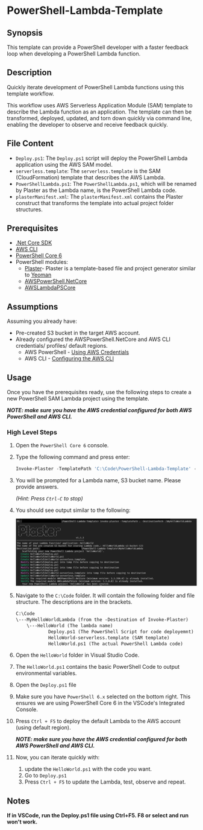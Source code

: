 # PowerShell-Lambda-Template

## Synopsis

This template can provide a PowerShell developer with a faster feedback loop when developing a PowerShell Lambda function.

## Description

Quickly iterate development of PowerShell Lambda functions using this template workflow.

This workflow uses AWS Serverless Application Module (SAM) template to describe the Lambda function as an application. The template can then be transformed, deployed, updated, and torn down quickly via command line, enabling the developer to observe and receive feedback quickly.

## File Content

* `Deploy.ps1`: The `Deploy.ps1` script will deploy the PowerShell Lambda application using the AWS SAM model.
* `serverless.template`: The `serverless.template` is the SAM (CloudFormation) template that describes the AWS Lambda.
* `PowerShellLambda.ps1`: The `PowerShellLambda.ps1`, which will be renamed by Plaster as the Lambda name, is the PowerShell Lambda code.
* `plasterManifest.xml`: The `plasterManifest.xml` contains the Plaster construct that transforms the template into actual project folder structures.

## Prerequisites

* [.Net Core SDK](https://dotnet.microsoft.com/download)
* [AWS CLI](https://docs.aws.amazon.com/cli/latest/userguide/install-windows.html)
* [PowerShell Core 6](https://github.com/PowerShell/PowerShell)
* PowerShell modules:
  * [Plaster](https://github.com/PowerShell/Plaster)- Plaster is a template-based file and project generator similar to [Yeoman](https://yeoman.io/)
  * [AWSPowerShell.NetCore](https://www.powershellgallery.com/packages/AWSPowerShell.NetCore)
  * [AWSLambdaPSCore](https://www.powershellgallery.com/packages/AWSLambdaPSCore)

## Assumptions

Assuming you already have:

* Pre-created S3 bucket in the target AWS account.
* Already configured the AWSPowerShell.NetCore and AWS CLI credentials/ profiles/ default regions.
  * AWS PowerShell - [Using AWS Credentials](https://docs.aws.amazon.com/powershell/latest/userguide/specifying-your-aws-credentials.html)
  * AWS CLI - [Configuring the AWS CLI](https://docs.aws.amazon.com/cli/latest/userguide/cli-chap-configure.html)

## Usage

Once you have the prerequisites ready, use the following steps to create a new PowerShell SAM Lambda project using the template.

***NOTE: make sure you have the AWS credential configured for both AWS PowerShell and AWS CLI.***

### High Level Steps

1. Open the `PowerShell Core 6` console.
2. Type the following command and press enter:
    ``` powershell
    Invoke-Plaster -TemplatePath 'C:\Code\PowerShell-Lambda-Template' -DestinationPath C:\Code\MyHelloWorldLambda
    ```
3. You will be prompted for a Lambda name, S3 bucket name. Please provide answers.

    *(Hint: Press `Ctrl-C` to stop)*
4. You should see output similar to the following:

    ![example](./Content/Example.PNG)
5. Navigate to the `C:\Code` folder. It will contain the following folder and file structure. The descriptions are in the brackets.
    ```
    C:\Code
    \---MyHelloWorldLambda (from the -Destination of Invoke-Plaster)
        \---HelloWorld (The lambda name)
                Deploy.ps1 (The PowerShell Script for code deployemnt)
                HelloWorld-serverless.template (SAM template)
                HelloWorld.ps1 (The actual PowerShell Lambda code)
    ```
6. Open the `HelloWorld` folder in Visual Studio Code.
7. The `HelloWorld.ps1` contains the basic PowerShell Code to output environmental variables.
8. Open the `Deploy.ps1` file
9. Make sure you have `PowerShell 6.x` selected on the bottom right. This ensures we are using PowerShell Core 6 in the VSCode's Integrated Console.
10. Press `Ctrl + F5` to deploy the default Lambda to the AWS account (using default region).

    ***NOTE: make sure you have the AWS credential configured for both AWS PowerShell and AWS CLI.***
11. Now, you can iterate quickly with:
    1. update the `HelloWorld.ps1` with the code you want.
    2. Go to `Deploy.ps1`
    3. Press `Ctrl + F5` to update the Lambda, test, observe and repeat.

## Notes

**If in VSCode, run the Deploy.ps1 file using Ctrl+F5. F8 or select and run won't work.**